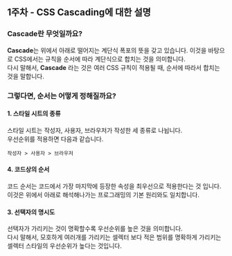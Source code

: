 ## 1주차 - CSS Cascading에 대한 설명

### Cascade란 무엇일까요?

**Cascade**는 위에서 아래로 떨어지는 계단식 폭포의 뜻을 갖고 있습니다.
이것을 바탕으로 CSS에서는 규칙을 순서에 따라 계단식으로 합치는 것을 의미합니다.<br>
다시 말해서, **Cascade** 라는 것은 여러 CSS 규칙이 적용될 때, 순서에 따라서 합치는 것을 말합니다.

### 그렇다면, 순서는 어떻게 정해질까요?

#### 1. 스타일 시트의 종류

스타일 시트는 작성자, 사용자, 브라우저가 작성한 세 종류로 나뉩니다.<br>우선순위를 적용하면 다음과 같습니다.


```
작성자 > 사용자 > 브라우저
```

#### 4. 코드상의 순서

코드 순서는 코드에서 가장 마지막에 등장한 속성을 최우선으로 적용한다는 것 입니다. 이것은 위에서 아래로 해석해나가는 프로그래밍의 기본 원리와도 일치합니다.

#### 3. 선택자의 명시도

선택자가 가리키는 것이 명확할수록 우선순위를 높은 것을 의미합니다.<br>다시 말해서, 모호하게 여러개를 가리키는 셀렉터 보다 적은 범위를 명확하게 가리키는 셀렉터 스타일의 우선순위가 높다는 것입니다.